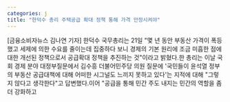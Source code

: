 ```yaml
---
categories: j
title: "한덕수 총리 주택공급 확대 정책 통해 가격 안정시켜야"
---
```

[금융소비자뉴스 김나연 기자] 한덕수 국무총리는 21일 "몇 년 동안 부동산 가격이 폭등했고 세제에 의한 수요를 줄이는데 집중하다 보니 경제의 기본 원리에 조금 미흡한 점에 대한 개선된 정책으로서 공급확대 정책을 추진하는 것"이라고 밝혔다.한 총리는 이날 국회 경제 분야 대정부질문에서 김수흥 더불어민주당 의원 질문에 &#39;국민들이 윤석열 정부의 부동산 공급대책에 대해 어떠한 시그널도 느끼지 못하고 있다&#39;는 지적에 대해 "그렇지 않다고 생각한다"고 답변했다.이어 "공급을 통해 민간 주도 내지는 민간의 역할을 좀 더 강화하고